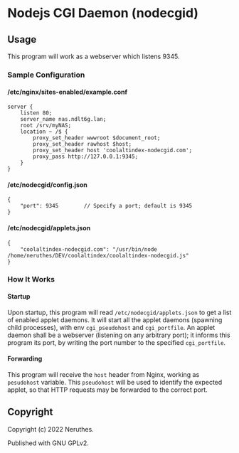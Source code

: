 # Nodejs CGI Daemon (nodecgid)


## Usage

This program will work as a webserver which listens 9345.

### Sample Configuration

#### /etc/nginx/sites-enabled/example.conf

```nginx
server {
    listen 80;
    server_name nas.ndlt6g.lan;
    root /srv/myNAS;
    location ~ /$ {
        proxy_set_header wwwroot $document_root;
        proxy_set_header rawhost $host;
        proxy_set_header host 'coolaltindex-nodecgid.com';
        proxy_pass http://127.0.0.1:9345;
    }
}
```

#### /etc/nodecgid/config.json

```jsonc
{
    "port": 9345        // Specify a port; default is 9345
}
```

#### /etc/nodecgid/applets.json

```jsonc
{
    "coolaltindex-nodecgid.com": "/usr/bin/node /home/neruthes/DEV/coolaltindex/coolaltindex-nodecgid.js"
}
```


### How It Works

#### Startup

Upon startup, this program will read `/etc/nodecgid/applets.json` to get a list of enabled applet daemons.
It will start all the applet daemons (spawning child processes), with env `cgi_pseudohost` and `cgi_portfile`.
An applet daemon shall be a webserver (listening on any arbitrary port); it informs this program its port,
by writing the port number to the specified `cgi_portfile`.

#### Forwarding

This program will receive the `host` header from Nginx, working as `pesudohost` variable.
This `pseudohost` will be used to identify the expected applet, so that HTTP requests may be forwarded to the correct port.









## Copyright

Copyright (c) 2022 Neruthes.

Published with GNU GPLv2.